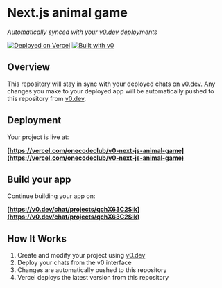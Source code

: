 # Next.js animal game

*Automatically synced with your [v0.dev](https://v0.dev) deployments*

[![Deployed on Vercel](https://img.shields.io/badge/Deployed%20on-Vercel-black?style=for-the-badge&logo=vercel)](https://vercel.com/onecodeclub/v0-next-js-animal-game)
[![Built with v0](https://img.shields.io/badge/Built%20with-v0.dev-black?style=for-the-badge)](https://v0.dev/chat/projects/qchX63C2Sik)

## Overview

This repository will stay in sync with your deployed chats on [v0.dev](https://v0.dev).
Any changes you make to your deployed app will be automatically pushed to this repository from [v0.dev](https://v0.dev).

## Deployment

Your project is live at:

**[https://vercel.com/onecodeclub/v0-next-js-animal-game](https://vercel.com/onecodeclub/v0-next-js-animal-game)**

## Build your app

Continue building your app on:

**[https://v0.dev/chat/projects/qchX63C2Sik](https://v0.dev/chat/projects/qchX63C2Sik)**

## How It Works

1. Create and modify your project using [v0.dev](https://v0.dev)
2. Deploy your chats from the v0 interface
3. Changes are automatically pushed to this repository
4. Vercel deploys the latest version from this repository